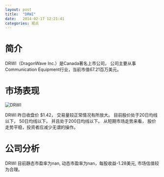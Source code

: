 ```yaml
---
layout: post
title:  "DRWI"
date:   2014-02-17 12:21:41
categories: 观点
---
```


# 简介
DRWI（DragonWave Inc.）是Canada著名上市公司，
公司主要从事Communication Equipment行业，当前市值67.21百万美元。

# 市场表现

![DRWI](http://finviz.com/chart.ashx?t=DRWI&ty=c&ta=1&p=d&s=l)

DRWI 昨日收盘价 $1.42，
交易量较正常情况有所放大。
目前股价处于20日均线以下，
50日均线以下，
并且处于200日均线以下。
从短期市场走势来看，
股价走势平稳，投资者应减少无谓的操作。

# 公司分析
DRWI 目前静态市盈率为nan, 动态市盈率为nan，每股收益-1.28美元,
市场估值较为合理。
